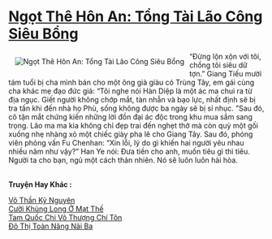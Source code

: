 <a href="https://truyenwiki.net/ngot-the-hon-an-tong-tai-lao-cong-sieu-bong.36672/" title="Ngọt Thê Hôn An: Tổng Tài Lão Công Siêu Bổng"><h1>Ngọt Thê Hôn An: Tổng Tài Lão Công Siêu Bổng</h1></a><div style="display:table"><img align="right" style="float: left; padding: 10px;" src="https://truyenwiki.net/a/img/str/src/36672.jpg" alt="Ngọt Thê Hôn An: Tổng Tài Lão Công Siêu Bổng">“Đừng lộn xộn với tôi, chồng tôi siêu dữ tợn.” Giang Tiếu mười tám tuổi bị cha mình bán cho một ông già giàu có Trùng Tây, em gái cùng cha khác mẹ đạo đức giả: “Tôi nghe nói Hàn Diệp là một ác ma chui ra từ địa ngục. Giết người không chớp mắt, tàn nhẫn và bạo lực, nhất định sẽ bị tra tấn khi đến nhà họ Phù, sống không được ba ngày sẽ bị sỉ nhục. ”Sau đó, cô tận mắt chứng kiến ​​những lời đồn đại ác độc trong khu mua sắm sang trọng. Lão ma ma kia không chỉ đẹp trai đến nghẹt thở mà còn quỳ một gối xuống nhẹ nhàng xỏ một chiếc giày pha lê cho Giang Tây. Sau đó, phóng viên phỏng vấn Fu Chenhan: “Xin lỗi, lý do gì khiến hai người yêu nhau nhiều năm như vậy?” Han Ye nói: Đưa tiền cho anh, muốn tiêu gì thì tiêu. Người ta cho bạn, ngủ một cách thản nhiên. Nó sẽ luôn luôn hài hòa.</div><p><br><b>Truyện Hay Khác :</b></p><a href="https://truyenwiki.net/vo-than-ky-nguyen.35081/" alt="Võ Thần Kỷ Nguyên">Võ Thần Kỷ Nguyên</a><br/><a href="https://sangtacviet.wordpress.com/2020/10/22/cuoi-khung-long-o-mat-the/" alt="Cưỡi Khủng Long Ở Mạt Thế">Cưỡi Khủng Long Ở Mạt Thế</a><br/><a href="https://github.com/nownovels/topcv/tree/master/truyenhay/35833" alt="Tam Quốc Chi Vô Thượng Chí Tôn">Tam Quốc Chi Vô Thượng Chí Tôn</a><br/><a href="https://github.com/nownovels/topcv/tree/master/truyenhay/35862" alt="Đô Thị Toàn Năng Nãi Ba">Đô Thị Toàn Năng Nãi Ba</a><br/>